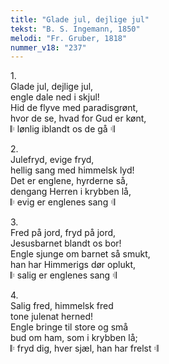 ```yaml
---
title: "Glade jul, dejlige jul"
tekst: "B. S. Ingemann, 1850"
melodi: "Fr. Gruber, 1818"
nummer_v18: "237"
---
```


1\.\
Glade jul, dejlige jul,\
engle dale ned i skjul!\
Hid de flyve med paradisgrønt,\
hvor de se, hvad for Gud er kønt,\
𝄆 lønlig iblandt os de gå 𝄇

2\.\
Julefryd, evige fryd,\
hellig sang med himmelsk lyd!\
Det er englene, hyrderne så,\
dengang Herren i krybben lå,\
𝄆 evig er englenes sang 𝄇

3\.\
Fred på jord, fryd på jord,\
Jesusbarnet blandt os bor!\
Engle sjunge om barnet så smukt,\
han har Himmerigs dør oplukt,\
𝄆 salig er englenes sang 𝄇

4\.\
Salig fred, himmelsk fred\
tone julenat herned!\
Engle bringe til store og små\
bud om ham, som i krybben lå;\
𝄆 fryd dig, hver sjæl, han har frelst 𝄇